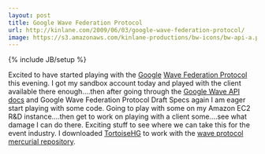 ```yaml
---
layout: post
title: Google Wave Federation Protocol
url: http://kinlane.com/2009/06/03/google-wave-federation-protocol/
image: https://s3.amazonaws.com/kinlane-productions/bw-icons/bw-api-a.png
---
```

{% include JB/setup %}
<p>
     Excited to have started playing with the <a rel="homepage" href="http://www.waveprotocol.org">Google</a> <a href="http://www.waveprotocol.org">Wave Federation Protocol</a> this evening. I got my sandbox account today and played with the client available there enough....then after going through the <a href="http://code.google.com/apis/wave/guide.html">Google Wave API docs</a> and Google Wave Federation Protocol Draft Specs again I am eager start playing with some code. Going to play with some on my Amazon EC2 R&amp;D instance....then get to work on playing with a client some....see what damage I can do there. Exciting stuff to see where we can take this for the event industry. I downloaded <a href="http://bitbucket.org/tortoisehg/stable/wiki/Home">TortoiseHG</a> to work with the <a href="http://code.google.com/p/wave-protocol/source/checkout">wave protocol mercurial repository</a>.
</p>